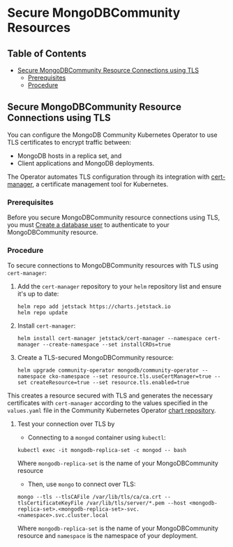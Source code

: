 # Secure MongoDBCommunity Resources #

## Table of Contents

- [Secure MongoDBCommunity Resource Connections using TLS](#secure-mongodbcommunity-resource-connections-using-tls)
  - [Prerequisites](#prerequisites)
  - [Procedure](#procedure)

## Secure MongoDBCommunity Resource Connections using TLS

You can configure the MongoDB Community Kubernetes Operator to use TLS 
certificates to encrypt traffic between:

- MongoDB hosts in a replica set, and
- Client applications and MongoDB deployments.

The Operator automates TLS configuration through its integration with 
[cert-manager](cert-manager.io), a certificate management tool for 
Kubernetes.

### Prerequisites

Before you secure MongoDBCommunity resource connections using TLS, you 
must [Create a database user](docs/users) to authenticate to your 
MongoDBCommunity resource.

### Procedure

To secure connections to MongoDBCommunity resources with TLS using `cert-manager`:

1. Add the `cert-manager` repository to your `helm` repository list and
   ensure it's up to date:

   ```
   helm repo add jetstack https://charts.jetstack.io
   helm repo update
   ```

1. Install `cert-manager`:

   ```
   helm install cert-manager jetstack/cert-manager --namespace cert-manager --create-namespace --set installCRDs=true
   ```

1. Create a TLS-secured MongoDBCommunity resource:

   ```
   helm upgrade community-operator mongodb/community-operator --namespace cko-namespace --set resource.tls.useCertManager=true --set createResource=true --set resource.tls.enabled=true
   ```

  This creates a resource secured with TLS and generates the necessary
  certificates with `cert-manager` according to the values specified in
  the `values.yaml` file in the Community Kubernetes Operator 
  [chart repository](https://github.com/mongodb/helm-charts/tree/main/charts/community-operator).
  


1. Test your connection over TLS by 

   - Connecting to a `mongod` container using `kubectl`:

   ```
   kubectl exec -it mongodb-replica-set -c mongod -- bash
   ```

   Where `mongodb-replica-set` is the name of your MongoDBCommunity resource

   - Then, use `mongo` to connect over TLS:

   ```
   mongo --tls --tlsCAFile /var/lib/tls/ca/ca.crt --tlsCertificateKeyFile /var/lib/tls/server/*.pem --host <mongodb-replica-set>.<mongodb-replica-set>-svc.<namespace>.svc.cluster.local
   ```

   Where `mongodb-replica-set` is the name of your MongoDBCommunity 
   resource and `namespace` is the namespace of your deployment.